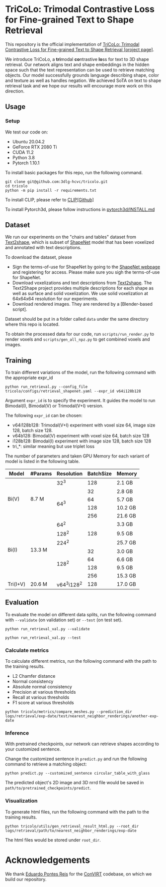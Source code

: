 # TriCoLo: Trimodal Contrastive Loss for Fine-grained Text to Shape Retrieval

This repository is the official implementation of [TriCoLo: Trimodal Contrastive Loss for Fine-grained Text to Shape Retrieval [project page]](https://3dlg-hcvc.github.io/tricolo/).

We introduce TriCoLo, a **tri**modal **co**ntrastive **lo**ss for text to 3D shape retrieval. Our network aligns text and shape embeddings in the hidden space such that the text representation can be used to retrieve matching objects.  Our model successfully grounds language describing shape, color and texture as well as handles negation.
We achieved SoTA on text to shape retrieval task and we hope our results will encourage more work on this direction.

## Usage

### Setup

We test our code on:

- Ubuntu 20.04.2
- GeForce RTX 2080 Ti
- CUDA 11.2
- Python 3.8
- Pytorch 1.10.1

To install basic packages for this repo, run the following command.

```
git clone git@github.com:3dlg-hcvc/tricolo.git
cd tricolo
python -m pip install -r requirements.txt
```

To install CLIP, please refer to [CLIP[Github]](https://github.com/openai/CLIP)

To install Pytorch3d, please follow instructions in [pytorch3d/INSTALL.md](https://github.com/facebookresearch/pytorch3d/blob/main/INSTALL.md)


## Dataset

We run our experiments on the "chairs and tables" dataset from [Text2shape](http://text2shape.stanford.edu/), which is subset of [ShapeNet](https://shapenet.org/) model that has been voxelized and annotated with text descriptions. 

To download the dataset, please
- Sign the terms-of-use for ShapeNet by going to the [ShapeNet webpage](https://shapenet.org/) and registering for access. Please make sure you sigh the terms-of-use for ShapeNet.
- Download voxelizations and text descriptions from [Text2shape](http://text2shape.stanford.edu/). The Text2Shape project provides multiple descriptions for each shape as well as surface and solid voxelization.  We use solid voxelization at 64x64x64 resolution for our experiments.
- Download rendered images. They are rendered by a [Blender-based script].

Dataset should be put in a folder called `data` under the same directory where this repo is located.

To obtain the processed data for our code, run `scripts/run_render.py` to render voxels and `scripts/gen_all_npz.py` to get combined voxels and images.

## Training 

To train different variations of the model, run the following command with the appropriate expr_id

```
python run_retrieval.py --config_file tricolo/configs/retrieval_shapenet.yaml --expr_id v64i128b128
```
Argument `expr_id` is to specify the experiment. 
It guides the model to run Bimodal(I), Bimodal(V) or Trimodal(V+I) version. 

The following `expr_id` can be chosen:
- v64i128b128: Trimodal(V+I) experiment with voxel size 64, image size  128, batch size 128.
- v64b128: Bimodal(V) experiment with voxel size 64, batch size 128
- i128b128: Bimodal(I) experiment with image size 128, batch size 128
- tri_*: similar meaning but use triplet loss

The number of parameters and taken GPU Memory for each variant of model is listed in the following table.

<table>
    <thead>
        <tr>
            <th>Model</th>
            <th>#Params</th>
            <th>Resolution</th>
            <th>BatchSize</th>
            <th>Memory</th>
        </tr>
    </thead>
    <tbody>
        <tr>
            <td rowspan=5>Bi(V)</td>
            <td rowspan=5>8.7 M</td>
            <td>32<sup>3</sup></td>
            <td>128</td>
            <td>2.1 GB</td>
        </tr>
        <tr>
            <td rowspan=4>64<sup>3</sup></td>
             <td>32</td>
             <td>2.8 GB</td>
        </tr>
        <tr>
            <td >64</td>
            <td>5.7 GB</td>
        </tr>
        <tr>
            <td >128</td>
            <td>10.2 GB</td>
        </tr>
        <tr>
            <td >256</td>
            <td>21.6 GB</td>
        </tr>
        <tr>
            <td rowspan=7>Bi(I)</td>
            <td rowspan=7>13.3 M</td>
            <td>64<sup>2</sup></td>
            <td rowspan=3>128</td>
            <td>3.3 GB</td>
        </tr>
        <tr>
            <td>128<sup>2</sup></td>
            <td>9.5 GB</td>
        </tr>
        <tr>
            <td >224<sup>2</sup></td>
            <td>25.7 GB</td>
        </tr>
        <tr>
            <td rowspan=4>128<sup>2</sup></td>
            <td>32</td>
            <td>3.0 GB</td>
        </tr>
        <tr>
            <td >64</td>
            <td>6.6 GB</td>
        </tr>
        <tr>
            <td >128</td>
            <td>9.5 GB</td>
        </tr>
        <tr>
            <td >256</td>
            <td>15.3 GB</td>
        </tr>
        <tr>
            <td>Tri(I+V)</td>
            <td>20.6 M</td>
            <td>v64<sup>3</sup>i128<sup>2</sup></td>
            <td>128</td>
            <td>17.0 GB</td>
        </tr>
    </tbody>
</table>

## Evaluation

To evaluate the model on different data splits, run the following command with `--validate` (on validation set) or `--test` (on test set).

```
python run_retrieval_val.py --validate
```


```
python run_retrieval_val.py --test
```

### Calculate metrics

To calculate different metrics, run the following command with the path to the training results.

- L2 Chamfer distance
- Normal consistency
- Absolute normal consistency
- Precision at various thresholds
- Recall at various thresholds
- F1 score at various thresholds

```
python tricolo/metrics/compare_meshes.py --prediction_dir logs/retrieval/exp-date/test/nearest_neighbor_renderings/another-exp-date
```

### Inference

With pretrained checkpoints, our network can retrieve shapes according to your customized sentence. 

Change the customized sentence in `predict.py` and run the following command to retrieve a matching object:
```
python predict.py --customized_sentence circular_table_with_glass
```
The predicted object's 2D image and 3D nrrd file would be saved in `path/to/pretrained_checkpoints/predict`. 

### Visualization

To generate html files, run the following command with the path to the training results.

```
python tricolo/utils/gen_retrieval_result_html.py --root_dir logs/retrieval/path/to/nearest_neighbor_renderings/exp-date
```
The html files would be stored under `root_dir`.

# Acknowledgements

We thank [Eduardo Pontes Reis](https://github.com/edreisMD/ConVIRT-pytorch) for the [ConVIRT](https://arxiv.org/pdf/2010.00747.pdf) codebase, on which we build our repository.
